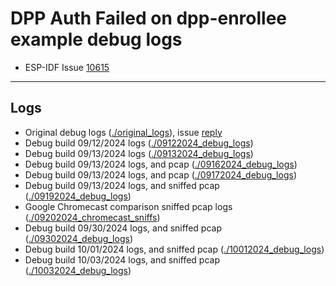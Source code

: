 # DPP Auth Failed on dpp-enrollee example debug logs

- ESP-IDF Issue [10615](https://github.com/espressif/esp-idf/issues/10615)

---

## Logs

- Original debug logs ([./original_logs](./original_logs)), issue [reply](https://github.com/espressif/esp-idf/issues/10615#issuecomment-2332648753)
- Debug build 09/12/2024 logs ([./09122024_debug_logs](./09122024_debug_logs))
- Debug build 09/13/2024 logs ([./09132024_debug_logs](./09132024_debug_logs))
- Debug build 09/13/2024 logs, and pcap ([./09162024_debug_logs](./09162024_debug_logs))
- Debug build 09/13/2024 logs, and pcap ([./09172024_debug_logs](./09172024_debug_logs))
- Debug build 09/13/2024 logs, and sniffed pcap ([./09192024_debug_logs](./09192024_debug_logs))
- Google Chromecast comparison sniffed pcap logs ([./09202024_chromecast_sniffs](./09202024_chromecast_sniffs))
- Debug build 09/30/2024 logs, and sniffed pcap ([./09302024_debug_logs](./09302024_debug_logs))
- Debug build 10/01/2024 logs, and sniffed pcap ([./10012024_debug_logs](./10012024_debug_logs))
- Debug build 10/03/2024 logs, and sniffed pcap ([./10032024_debug_logs](./10032024_debug_logs))
